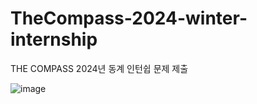 # TheCompass-2024-winter-internship
THE COMPASS 2024년 동계 인턴쉽 문제 제출


![image](https://github.com/user-attachments/assets/aaa89322-2351-484c-b742-868d20b422dd)
